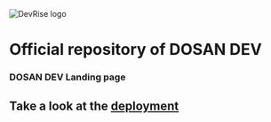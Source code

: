 <img className="center" src='https://res.cloudinary.com/ds41xxspf/image/upload/v1698355225/DevRise/black-yellow_hzqxlw.png' alt="DevRise logo">
<h1 className="text-center">Official repository of DOSAN DEV</h1>
<h3 className="center">DOSAN DEV Landing page</h3>
<h2 className="center">Take a look at the <a href="https://devrise-flame.vercel.app/" target="_blank">deployment<a/></h3>
